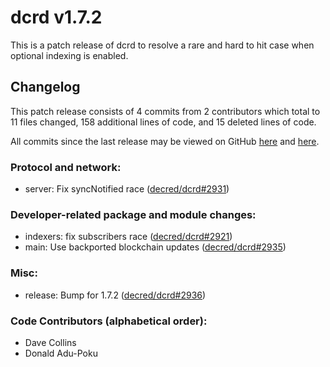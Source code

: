 # dcrd v1.7.2

This is a patch release of dcrd to resolve a rare and hard to hit case when
optional indexing is enabled.

## Changelog

This patch release consists of 4 commits from 2 contributors which total to 11
files changed, 158 additional lines of code, and 15 deleted lines of code.

All commits since the last release may be viewed on GitHub
[here](https://github.com/decred/dcrd/compare/release-v1.7.1...release-v1.7.2) and
[here](https://github.com/decred/dcrd/compare/blockchain/v4.0.0...blockchain/v4.0.1).

### Protocol and network:

- server: Fix syncNotified race ([decred/dcrd#2931](https://github.com/decred/dcrd/pull/2931))

### Developer-related package and module changes:

- indexers: fix subscribers race ([decred/dcrd#2921](https://github.com/decred/dcrd/pull/2921))
- main: Use backported blockchain updates ([decred/dcrd#2935](https://github.com/decred/dcrd/pull/2935))

### Misc:

- release: Bump for 1.7.2 ([decred/dcrd#2936](https://github.com/decred/dcrd/pull/2936))

### Code Contributors (alphabetical order):

- Dave Collins
- Donald Adu-Poku
